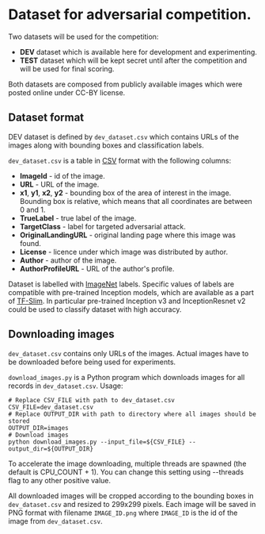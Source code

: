 
# Dataset for adversarial competition.

Two datasets will be used for the competition:

* **DEV** dataset which is available here for development and experimenting.
* **TEST** dataset which will be kept secret until after the competition
  and will be used for final scoring.

Both datasets are composed from publicly available images which were posted
online under CC-BY license.

## Dataset format

DEV dataset is defined by `dev_dataset.csv`
which contains URLs of the images along with bounding boxes
and classification labels.

`dev_dataset.csv` is a table in
[CSV](https://en.wikipedia.org/wiki/Comma-separated_values)
format with the following columns:

* **ImageId** - id of the image.
* **URL** - URL of the image.
* **x1**, **y1**, **x2**, **y2** - bounding box of the area of interest in
  the image. Bounding box is relative, which means that all coordinates are
  between 0 and 1.
* **TrueLabel** - true label of the image.
* **TargetClass** - label for targeted adversarial attack.
* **OriginalLandingURL** - original landing page where this image was found.
* **License** - licence under which image was distributed by author.
* **Author** - author of the image.
* **AuthorProfileURL** - URL of the author's profile.

Dataset is labelled with
[ImageNet](http://www.image-net.org/challenges/LSVRC/2012/) labels.
Specific values of labels are compatible with pre-trained Inception models,
which are available as a part of
[TF-Slim](https://github.com/tensorflow/models/tree/master/slim).
In particular pre-trained Inception v3 and InceptionResnet v2 could be used
to classify dataset with high accuracy.

## Downloading images

`dev_dataset.csv` contains only URLs of the images.
Actual images have to be downloaded before being used for experiments.

`download_images.py` is a Python program which downloads images for all
records in `dev_dataset.csv`. Usage:

```
# Replace CSV_FILE with path to dev_dataset.csv
CSV_FILE=dev_dataset.csv
# Replace OUTPUT_DIR with path to directory where all images should be stored
OUTPUT_DIR=images
# Download images
python download_images.py --input_file=${CSV_FILE} --output_dir=${OUTPUT_DIR}
```
To accelerate the image downloading, multiple threads are spawned (the default is CPU_COUNT + 1).
You can change this setting using --threads flag to any other positive value.

All downloaded images will be cropped according to the bounding boxes in
`dev_dataset.csv` and resized to 299x299 pixels.
Each image will be saved in PNG format with filename `IMAGE_ID.png`
where `IMAGE_ID` is the id of the image from `dev_dataset.csv`.
